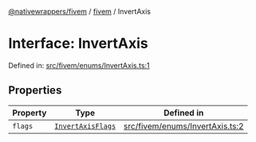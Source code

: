 [@nativewrappers/fivem](../../README.md) / [fivem](../README.md) / InvertAxis

# Interface: InvertAxis

Defined in: [src/fivem/enums/InvertAxis.ts:1](https://github.com/nativewrappers/nativewrappers/blob/fae5ced8514b2702c9e091cb4666009f585dc560/src/fivem/enums/InvertAxis.ts#L1)

## Properties

| Property | Type | Defined in |
| ------ | ------ | ------ |
| <a id="flags"></a> `flags` | [`InvertAxisFlags`](../enumerations/InvertAxisFlags.md) | [src/fivem/enums/InvertAxis.ts:2](https://github.com/nativewrappers/nativewrappers/blob/fae5ced8514b2702c9e091cb4666009f585dc560/src/fivem/enums/InvertAxis.ts#L2) |
